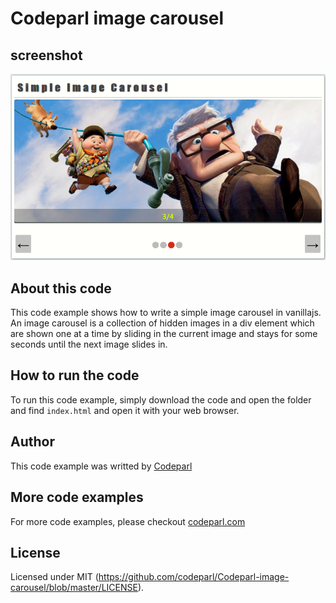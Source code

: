 # Codeparl image carousel

## screenshot

![screenshot](screenshot.png)

## About this code

This code example shows how to write a simple image carousel in vanillajs.
An image carousel is a collection of hidden images in a div element which are shown one at a time by sliding in the current image and stays for some seconds until the next image slides in.

## How to run the code

To run this code example, simply download the code and open the folder and find `index.html` and open it with your web browser.

## Author

This code example was writted by [Codeparl](https://github.com/codeparl)

## More code examples

For more code examples, please checkout [codeparl.com](https://codeparl.com)

## License

Licensed under MIT (https://github.com/codeparl/Codeparl-image-carousel/blob/master/LICENSE).